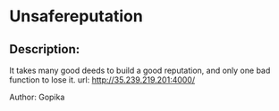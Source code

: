 
# Unsafereputation
## Description:
It takes many good deeds to build a good reputation, and only one bad function to lose it.
url: http://35.239.219.201:4000/

Author: Gopika

